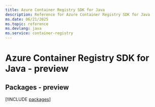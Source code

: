 ```yaml
---
title: Azure Container Registry SDK for Java
description: Reference for Azure Container Registry SDK for Java
ms.date: 06/21/2025
ms.topic: reference
ms.devlang: java
ms.service: container-registry
---
```

# Azure Container Registry SDK for Java - preview
## Packages - preview
[!INCLUDE [packages](container-registry-index.md)]